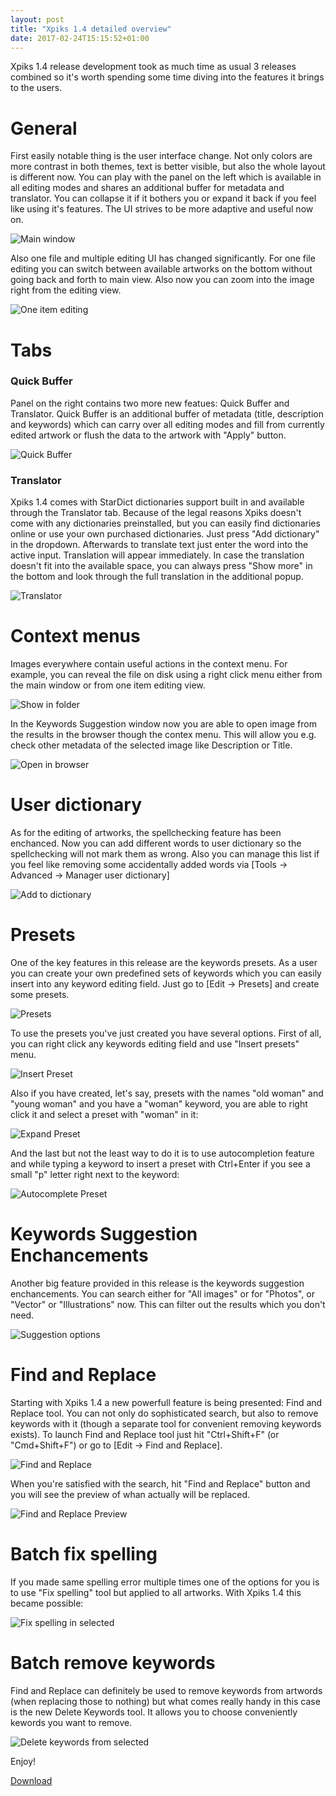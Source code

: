 ```yaml
---
layout: post
title: "Xpiks 1.4 detailed overview"
date: 2017-02-24T15:15:52+01:00
---
```


Xpiks 1.4 release development took as much time as usual 3 releases combined so it's worth spending some time diving into the features it brings to the users.

# **General**

First easily notable thing is the user interface change. Not only colors are more contrast in both themes, text is better visible, but also the whole layout is different now. You can play with the panel on the left which is available in all editing modes and shares an additional buffer for metadata and translator. You can collapse it if it bothers you or expand it back if you feel like using it's features. The UI strives to be more adaptive and useful now on.

<img alt="Main window" src="{{site.url}}/images/posts/xpiks-14-demo/main-interface.gif" class="small-12 large-8" />

Also one file and multiple editing UI has changed significantly. For one file editing you can switch between available artworks on the bottom without going back and forth to main view. Also now you can zoom into the image right from the editing view.

<img alt="One item editing" src="{{site.url}}/images/posts/xpiks-14-demo/one-item-editing.gif" class="small-12 large-8" />

<br />

# **Tabs**

### **Quick Buffer**

Panel on the right contains two more new featues: Quick Buffer and Translator. Quick Buffer is an additional buffer of metadata (title, description and keywords) which can carry over all editing modes and fill from currently edited artwork or flush the data to the artwork with "Apply" button.

<img alt="Quick Buffer" src="{{site.url}}/images/posts/xpiks-14-demo/quick-buffer-basic.gif" class="small-12 large-8" />


### **Translator**

Xpiks 1.4 comes with StarDict dictionaries support built in and available through the Translator tab. Because of the legal reasons Xpiks doesn't come with any dictionaries preinstalled, but you can easily find dictionaries online or use your own purchased dictionaries. Just press "Add dictionary" in the dropdown. Afterwards to translate text just enter the word into the active input. Translation will appear immediately. In case the translation doesn't fit into the available space, you can always press "Show more" in the bottom and look through the full translation in the additional popup.

<img alt="Translator" src="{{site.url}}/images/posts/xpiks-14-demo/translator-basic.gif" class="small-12 large-8" />

<br />

# **Context menus**

Images everywhere contain useful actions in the context menu. For example, you can reveal the file on disk using a right click menu either from the main window or from one item editing view.

<img alt="Show in folder" src="{{site.url}}/images/posts/xpiks-14-demo/xpiks-qt-show-in-folder.jpg" class="small-8 large-6" />

In the Keywords Suggestion window now you are able to open image from the results in the browser though the contex menu. This will allow you e.g. check other metadata of the selected image like Description or Title.

<img alt="Open in browser" src="{{site.url}}/images/posts/xpiks-14-demo/SuggestionContextMenu.jpg" class="small-8 large-6" />

<br />

# **User dictionary**

As for the editing of artworks, the spellchecking feature has been enchanced. Now you can add different words to user dictionary so the spellchecking will not mark them as wrong. Also you can manage this list if you feel like removing some accidentally added words via [Tools -> Advanced -> Manager user dictionary]

<img alt="Add to dictionary" src="{{site.url}}/images/posts/xpiks-14-demo/xpiks-qt-add-to-dictionary.jpg" class="small-8 large-6" />

<br />

# **Presets**

One of the key features in this release are the keywords presets. As a user you can create your own predefined sets of keywords which you can easily insert into any keyword editing field. Just go to [Edit -> Presets] and create some presets.

<img alt="Presets" src="{{site.url}}/images/posts/xpiks-14-demo/xpiks-qt-presets.jpg" class="small-8 large-6" />

To use the presets you've just created you have several options. First of all, you can right click any keywords editing field and use "Insert presets" menu.

<img alt="Insert Preset" src="{{site.url}}/images/posts/xpiks-14-demo/xpiks-qt-insert-preset.jpg" class="small-8 large-6" />

Also if you have created, let's say, presets with the names "old woman" and "young woman" and you have a "woman" keyword, you are able to right click it and select a preset with "woman" in it:

<img alt="Expand Preset" src="{{site.url}}/images/posts/xpiks-14-demo/xpiks-qt-expand-preset.jpg" class="small-8 large-6" />

And the last but not the least way to do it is to use autocompletion feature and while typing a keyword to insert a preset with Ctrl+Enter if you see a small "p" letter right next to the keyword:

<img alt="Autocomplete Preset" src="{{site.url}}/images/posts/xpiks-14-demo/xpiks-qt-autocomplete-preset.jpg" class="small-8 large-6" />

<br />

# **Keywords Suggestion Enchancements**

Another big feature provided in this release is the keywords suggestion enchancements. You can search either for "All images" or for "Photos", or "Vector" or "Illustrations" now. This can filter out the results which you don't need.

<img alt="Suggestion options" src="{{site.url}}/images/posts/xpiks-14-demo/xpiks-qt-suggestion-filter.jpg" class="small-8 large-6" />

<br />

# **Find and Replace**

Starting with Xpiks 1.4 a new powerfull feature is being presented: Find and Replace tool. You can not only do sophisticated search, but also to remove keywords with it (though a separate tool for convenient removing keywords exists). To launch Find and Replace tool just hit "Ctrl+Shift+F" (or "Cmd+Shift+F") or go to [Edit -> Find and Replace].

<img alt="Find and Replace" src="{{site.url}}/images/posts/xpiks-14-demo/FindAndReplace-Search.jpg" class="small-8 large-6" />

When you're satisfied with the search, hit "Find and Replace" button and you will see the preview of whan actually will be replaced.

<img alt="Find and Replace Preview" src="{{site.url}}/images/posts/xpiks-14-demo/FindAndReplace-Preview.jpg" class="small-12 large-8" />

<br />

# **Batch fix spelling**

If you made same spelling error multiple times one of the options for you is to use "Fix spelling" tool but applied to all artworks. With Xpiks 1.4 this became possible:

<img alt="Fix spelling in selected" src="{{site.url}}/images/posts/xpiks-14-demo/fix-spelling-demo.gif" class="small-12 large-8" />

<br />

# **Batch remove keywords**

Find and Replace can definitely be used to remove keywords from artwords (when replacing those to nothing) but what comes really handy in this case is the new Delete Keywords tool. It allows you to choose conveniently kewords you want to remove.

<img alt="Delete keywords from selected" src="{{site.url}}/images/posts/xpiks-14-demo/delete-keywords-demo.gif" class="small-12 large-8" />

<br />

Enjoy!

<div class="download-link"><a href="{{ site.url }}/downloads">Download</a></div>